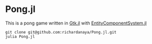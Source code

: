 # Pong.jl

This is a pong game written in [Gtk.jl](https://github.com/JuliaGraphics/Gtk.jl) with [EntityComponentSystem.jl](https://github.com/richardanaya/EntityComponentSystem.jl)

```console
git clone git@github.com:richardanaya/Pong.jl.git
julia Pong.jl
```
